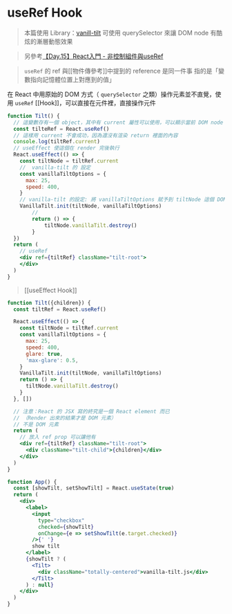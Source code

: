# useRef Hook
>本篇使用 Library：[vanill-tilt](https://micku7zu.github.io/vanilla-tilt.js/index.html)
>可使用 querySelector 來讓 DOM node 有酷炫的漸層動態效果

>另參考[【Day.15】React入門 - 非控制組件與useRef](https://ithelp.ithome.com.tw/articles/10246939)

> `useRef` 的 ref 與[[物件傳參考]]中提到的 reference 是同一件事
> 指的是「變數指向記憶體位置上對應到的值」

在 React 中用原始的 DOM 方式（ `querySelector` 之類）操作元素並不直覺，使用 `useRef` [[Hook]]，可以直接在元件裡，直接操作元件
```jsx
function Tilt() {
  // 這變數存有一個 object，其中有 current 屬性可以使用，可以顯示當前 DOM node
  const tilteRef = React.useRef()
  // 這樣用 current 不會成功，因為還沒有渲染 return 裡面的內容
  console.log(tiltRef.current)
  // useEffect 使這個在 render 完後執行
  React.useEffect(() => {
    const tiltNode = tiltRef.current
    //  vanilla-tilt 的 設定
    const vanillaTiltOptions = {
      max: 25,
      speed: 400,
    }
    // vanilla-tilt 的設定: 將 vanillaTiltOptions 賦予到 tiltNode 這個 DOM node 上
    VanillaTilt.init(tiltNode, vanillaTiltOptions)
		//  
		return () => {
			tiltNode.vanillaTilt.destroy()
		}
  })
  return (
    // useRef
    <div ref={tiltRef} className="tilt-root">
    </div>
  )
}
```
>[[useEffect Hook]]
```jsx
function Tilt({children}) {
  const tiltRef = React.useRef()

  React.useEffect(() => {
    const tiltNode = tiltRef.current
    const vanillaTiltOptions = {
      max: 25,
      speed: 400,
      glare: true,
      'max-glare': 0.5,
    }
    VanillaTilt.init(tiltNode, vanillaTiltOptions)
    return () => {
      tiltNode.vanillaTilt.destroy()
    }
  }, [])

  // 注意：React 的 JSX 寫的終究是一個 React element 而已
  // （Render 出來的結果才是 DOM 元素）
  // 不是 DOM 元素 
  return (
    // 放入 ref prop 可以讓他有
    <div ref={tiltRef} className="tilt-root">
      <div className="tilt-child">{children}</div>
    </div>
  )
}

function App() {
  const [showTilt, setShowTilt] = React.useState(true)
  return (
    <div>
      <label>
        <input
          type="checkbox"
          checked={showTilt}
          onChange={e => setShowTilt(e.target.checked)}
        />{' '}
        show tilt
      </label>
      {showTilt ? (
        <Tilt>
          <div className="totally-centered">vanilla-tilt.js</div>
        </Tilt>
      ) : null}
    </div>
  )
}
```
